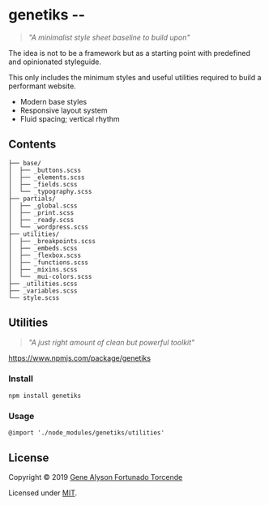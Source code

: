 # genetiks --
> *"A minimalist style sheet baseline to build upon"*

The idea is not to be a framework but as a starting point with predefined and opinionated styleguide.

This only includes the minimum styles and useful utilities required to build a performant website.
- Modern base styles
- Responsive layout system
- Fluid spacing; vertical rhythm

## Contents
```
├── base/
│  ├── _buttons.scss
│  ├── _elements.scss
│  ├── _fields.scss
│  └── _typography.scss
├── partials/
│  ├── _global.scss
│  ├── _print.scss
│  ├── _ready.scss
│  └── _wordpress.scss
├── utilities/
│  ├── _breakpoints.scss
│  ├── _embeds.scss
│  ├── _flexbox.scss
│  ├── _functions.scss
│  ├── _mixins.scss
│  └── _mui-colors.scss
├── _utilities.scss
├── _variables.scss
└── style.scss
```

## Utilities
> *"A just right amount of clean but powerful toolkit"*

https://www.npmjs.com/package/genetiks

### Install
`npm install genetiks`

### Usage
`@import './node_modules/genetiks/utilities'`

## License
Copyright &copy; 2019 [Gene Alyson Fortunado Torcende](https://github.com/kermage)

Licensed under [MIT](LICENSE).

